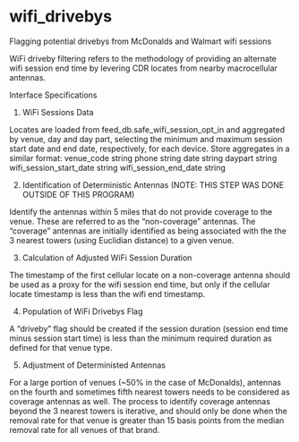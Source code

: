 # wifi_drivebys
Flagging potential drivebys from McDonalds and Walmart wifi sessions

WiFi driveby filtering refers to  the methodology of providing an alternate wifi session end time by levering CDR locates from nearby macrocellular antennas. 

Interface Specifications

1.	WiFi Sessions Data

Locates are loaded from feed_db.safe_wifi_session_opt_in and aggregated by venue, day and day part, selecting the minimum and maximum session start date and end date, respectively, for each device. Store aggregates in a similar format:
venue_code          		string
phone               		string
date                		string
daypart             		string
wifi_session_start_date  	string
wifi_session_end_date 		string

2.	Identification of Deterministic Antennas (NOTE: THIS STEP WAS DONE OUTSIDE OF THIS PROGRAM)

Identify the antennas within 5 miles that do not provide coverage to the venue. These are referred to as the “non-coverage” antennas. The “coverage” antennas are initially identified as being associated with the the 3 nearest towers (using Euclidian distance) to a given venue. 

3.	Calculation of Adjusted WiFi Session Duration

The timestamp of the first cellular locate on a non-coverage antenna should be used as a proxy for the wifi session end time, but only if the cellular locate timestamp is less than the wifi end timestamp. 

4.	Population of WiFi Drivebys Flag

A “driveby” flag should be created if the session duration (session end time minus session start time) is less than the minimum required duration as defined for that venue type.

5.	Adjustment of Deterministed Antennas

For a large portion of venues (~50% in the case of McDonalds), antennas on the fourth and sometimes fifth nearest towers needs to be considered as coverage antennas as well. The process to identify coverage antennas beyond the 3 nearest towers is iterative, and should only be done when the removal rate for that venue is greater than 15 basis points from the median removal rate for all venues of that brand.

